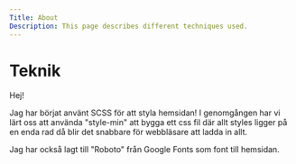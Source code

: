 ```yaml
---
Title: About
Description: This page describes different techniques used.
---
```


Teknik
===================

Hej!

Jag har börjat använt SCSS för att styla hemsidan! I genomgången har vi lärt oss att använda "style-min" att bygga ett css fil där allt styles ligger på en enda rad då blir det snabbare för webbläsare att ladda in allt.

Jag har också lagt till "Roboto" från Google Fonts som font till hemsidan.